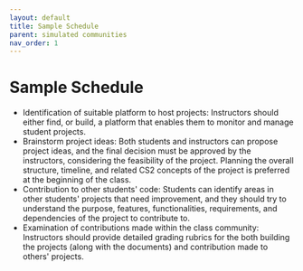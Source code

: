```yaml
---
layout: default
title: Sample Schedule
parent: simulated communities
nav_order: 1
---
```


# Sample Schedule


- Identification of suitable platform to host projects: 
  Instructors should either find, or build, a platform that enables them to monitor and manage student projects.  
- Brainstorm project ideas: 
  Both students and instructors can propose project ideas, and the final decision must be approved by the instructors, considering the feasibility of the project. Planning the overall structure, timeline, and related CS2 concepts of the project is preferred at the beginning of the class. 
- Contribution to other students' code: 
  Students can identify areas in other students' projects that need improvement, and they should try to understand the purpose, features, functionalities, requirements, and dependencies of the project to contribute to. 
- Examination of contributions made within the class community: 
  Instructors should provide detailed grading rubrics for the both building the projects (along with the documents) and contribution made to others' projects.
